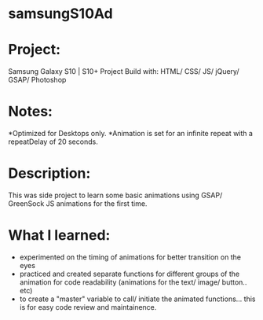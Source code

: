 # samsungS10Ad

# Project:
Samsung Galaxy S10 | S10+ Project
Build with: HTML/ CSS/ JS/ jQuery/ GSAP/ Photoshop

# Notes:
*Optimized for Desktops only.
*Animation is set for an infinite repeat with a repeatDelay of 20 seconds.

# Description:
This was side project to learn some basic animations using GSAP/ GreenSock JS animations for the first time.

# What I learned:
- experimented on the timing of animations for better transition on the eyes
- practiced and created separate functions for different groups of the animation for code readability (animations for the text/ image/ button.. etc)
- to create a "master" variable to call/ initiate the animated functions... this is for easy code review and maintainence.
